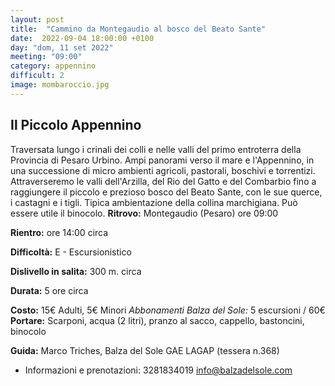 ```yaml
---
layout: post
title:  "Cammino da Montegaudio al bosco del Beato Sante"
date:  2022-09-04 18:00:00 +0100
day: "dom, 11 set 2022"
meeting: "09:00"
category: appennino 
difficult: 2
image: mombaroccio.jpg
---
```


## Il Piccolo Appennino

Traversata lungo i crinali dei colli e nelle valli del primo entroterra della Provincia di Pesaro Urbino. Ampi panorami verso il mare e l'Appennino, in una successione di micro ambienti agricoli, pastorali, boschivi e torrentizi. Attraverseremo le valli dell'Arzilla, del Rio del Gatto e del Combarbio fino a raggiungere il piccolo e prezioso bosco del Beato Sante, con le sue querce, i castagni e i tigli.
Tipica ambientazione della collina marchigiana. Può essere utile il binocolo.
**Ritrovo:** Montegaudio (Pesaro) ore 09:00

**Rientro:** ore 14:00 circa 

**Difficoltà:** E - Escursionistico

**Dislivello in salita:**  300 m. circa

**Durata:** 5 ore circa

**Costo:** 15€ Adulti, 5€ Minori
*Abbonamenti Balza del Sole:* 5 escursioni / 60€
**Portare:** Scarponi, acqua (2 litri), pranzo al sacco, cappello, bastoncini, binocolo 

**Guida:** Marco Triches, Balza del Sole GAE LAGAP (tessera n.368)
* Informazioni e prenotazioni: 3281834019 info@balzadelsole.com
